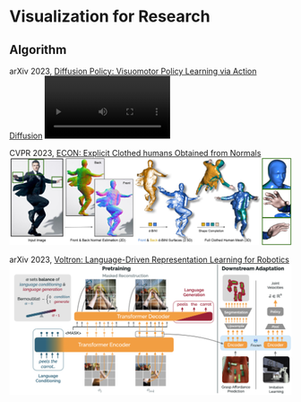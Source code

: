 # Visualization for Research

## Algorithm
arXiv 2023, [Diffusion Policy: Visuomotor Policy Learning via Action Diffusion](https://diffusion-policy.cs.columbia.edu/)
<video src='https://github.com/YanjieZe/Visualization-for-Research/blob/main/videos/highlight_pusht_process.mp4' width=224/>

CVPR 2023, [ECON: Explicit Clothed humans Obtained from Normals](https://xiuyuliang.cn/econ/)
![](imgs/cvpr2023_econ.jpeg)

arXiv 2023, [Voltron: Language-Driven Representation Learning for Robotics](https://github.com/siddk/voltron-robotics)
![](imgs/voltron-framework.png)


